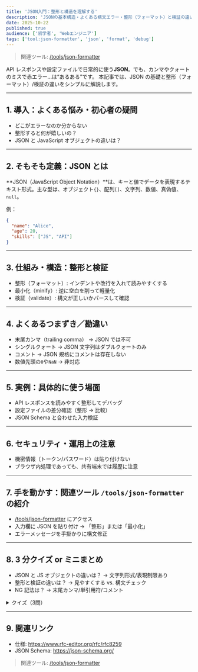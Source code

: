 ```yaml
---
title: 'JSON入門：整形と構造を理解する'
description: 'JSONの基本構造・よくある構文エラー・整形（フォーマット）と検証の違いを初心者向けに解説。'
date: 2025-10-22
published: true
audience: ['初学者', 'Webエンジニア']
tags: ['tool:json-formatter', 'json', 'format', 'debug']
---
```


> 関連ツール: [/tools/json-formatter](/tools/json-formatter)

API レスポンスや設定ファイルで日常的に使う**JSON**。でも、カンマやクォートのミスで赤エラー…は“あるある”です。
本記事では、JSON の基礎と整形（フォーマット）/検証の違いをシンプルに解説します。

---

## 1. 導入：よくある悩み・初心者の疑問

- どこがエラーなのか分からない
- 整形すると何が嬉しいの？
- JSON と JavaScript オブジェクトの違いは？

---

## 2. そもそも定義：JSON とは

**JSON（JavaScript Object Notation）**は、キーと値でデータを表現するテキスト形式。主な型は、オブジェクト`{}`、配列`[]`、文字列、数値、真偽値、`null`。

例：

```json
{
  "name": "Alice",
  "age": 20,
  "skills": ["JS", "API"]
}
```

---

## 3. 仕組み・構造：整形と検証

- 整形（フォーマット）: インデントや改行を入れて読みやすくする
- 最小化（minify）: 逆に空白を削って軽量化
- 検証（validate）: 構文が正しいかパースして確認

---

## 4. よくあるつまずき／勘違い

- 末尾カンマ（trailing comma） → JSON では不可
- シングルクォート → JSON 文字列はダブルクォートのみ
- コメント → JSON 規格にコメントは存在しない
- 数値先頭の`0`や`NaN` → 非対応

---

## 5. 実例：具体的に使う場面

- API レスポンスを読みやすく整形してデバッグ
- 設定ファイルの差分確認（整形 → 比較）
- JSON Schema と合わせた入力検証

---

## 6. セキュリティ・運用上の注意

- 機密情報（トークン/パスワード）は貼り付けない
- ブラウザ内処理であっても、共有端末では履歴に注意

---

## 7. 手を動かす：関連ツール `/tools/json-formatter` の紹介

- [/tools/json-formatter](/tools/json-formatter) にアクセス
- 入力欄に JSON を貼り付け → 「整形」または「最小化」
- エラーメッセージを手掛かりに構文修正

---

## 8. 3 分クイズ or ミニまとめ

- JSON と JS オブジェクトの違いは？ → 文字列形式/表現制限あり
- 整形と検証の違いは？ → 見やすくする vs. 構文チェック
- NG 記法は？ → 末尾カンマ/単引用符/コメント

<details>
<summary>クイズ（3問）</summary>

1. JSON 文字列のクォートは？ → ダブルのみ
2. コメントは書ける？ → いいえ
3. 末尾カンマは OK？ → いいえ

</details>

---

## 9. 関連リンク

- 仕様: https://www.rfc-editor.org/rfc/rfc8259
- JSON Schema: https://json-schema.org/

> 関連ツール: [/tools/json-formatter](/tools/json-formatter)
